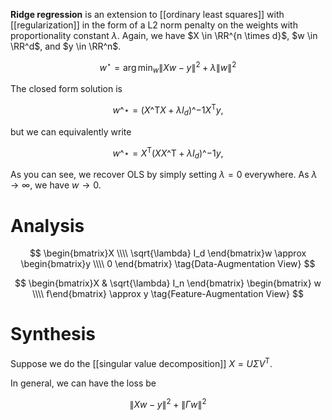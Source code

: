 **Ridge regression** is an extension to [[ordinary least squares]] with [[regularization]] in the form of a L2 norm penalty on the weights with proportionality constant $\lambda$. Again, we have $X \in \RR^{n \times d}$, $w \in \RR^d$, and $y \in \RR^n$.

$$
w^\star = \arg\min_w \lVert Xw - y \rVert^2 + \lambda \lVert w \rVert^2
$$

The closed form solution is

$$
w\^\star = (X\^\mathsf{T}X + \lambda I_{d})\^{-1}X^\mathsf{T}y, \tag{Classic Ridge Form}
$$

but we can equivalently write

$$
w\^\star = X^\mathsf{T}(XX\^\mathsf{T} + \lambda I_{d})\^{-1}y, \tag{Kernel Ridge Form}
$$

As you can see, we recover OLS by simply setting $\lambda = 0$ everywhere. As $\lambda \to \infty$, we have $w \to 0$.

# Analysis

$$
\begin{bmatrix}X \\\\ \sqrt{\lambda} I_d \end{bmatrix}w \approx \begin{bmatrix}y \\\\ 0 \end{bmatrix} \tag{Data-Augmentation View}
$$

$$
\begin{bmatrix}X & \sqrt{\lambda} I_n \end{bmatrix} \begin{bmatrix} w \\\\ f\end{bmatrix} \approx y \tag{Feature-Augmentation View}
$$

# Synthesis

Suppose we do the [[singular value decomposition]] $X = U \Sigma V^\mathsf{T}$.

In general, we can have the loss be

$$
\lVert Xw - y \rVert^2 + \lVert \Gamma w \rVert^2
$$